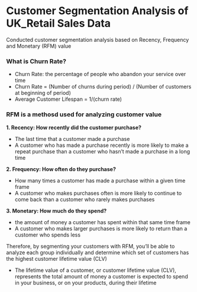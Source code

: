 # Customer Segmentation Analysis of UK_Retail Sales Data

Conducted customer segmentation analysis based on Recency, Frequency and Monetary (RFM) value

### What is Churn Rate?
- Churn Rate: the percentage of people who abandon your service over time
- Churn Rate = (Number of churns during period) / (Number of customers at beginning of period)
- Average Customer Lifespan = 1/(churn rate)


### RFM is a methosd used for analyzing customer value
**1. Recency: How recently did the customer purchase?**
  - The last time that a customer made a purchase
  - A customer who has made a purchase recently is more likely to make a repeat purchase than a customer who hasn’t made a purchase in a long time

**2. Frequency: How often do they purchase?**
  -  How many times a customer has made a purchase within a given time frame
  -  A customer who makes purchases often is more likely to continue to come back than a customer who rarely makes purchases

**3. Monetary: How much do they spend?**
  - the amount of money a customer has spent within that same time frame
  - A customer who makes larger purchases is more likely to return than a customer who spends less

Therefore, by segmenting your customers with RFM, you’ll be able to analyze each group individually and determine which set of customers has the highest customer lifetime value (CLV)
  - The lifetime value of a customer, or customer lifetime value (CLV), represents the total amount of money a customer is expected to spend in your business, or on your products, during their lifetime
